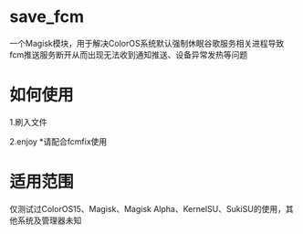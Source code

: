 # save_fcm
一个Magisk模块，用于解决ColorOS系统默认强制休眠谷歌服务相关进程导致fcm推送服务断开从而出现无法收到通知推送、设备异常发热等问题
# 如何使用
1.刷入文件

2.enjoy
*请配合fcmfix使用
# 适用范围
仅测试过ColorOS15、Magisk、Magisk Alpha、KernelSU、SukiSU的使用，其他系统及管理器未知
